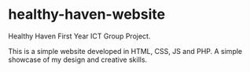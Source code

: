 # healthy-haven-website
Healthy Haven First Year ICT Group Project.

This is a simple website developed in HTML, CSS, JS and PHP. 
A simple showcase of my design and creative skills.
